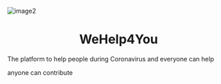 ![image2](https://user-images.githubusercontent.com/22166728/79042412-fffb0180-7bf7-11ea-99c1-2912c11224e5.png)

<h1 style="text-align: center">WeHelp4You</h1>

The platform to help people during Coronavirus and everyone can help

anyone can contribute
